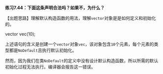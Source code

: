 **练习7.44：下面这条声明合法吗？如果不，为什么？**

【出题思路】理解默认构造函数的用法，理解`vector`对象是是如何定义和初始化的。

vector<NoDefault> vec(10);

上述语句的含义是创建一个`vector`对象`vec`，该对象包含`10`个元素，每个元素的类型都是`NoDefault`且执行默认初始化。

然而，因为我们在类`NoDefault`的定义中没有设计默认构造函数，所以所需的默认初始化过程无法执行。编译器会报告这一错误。
